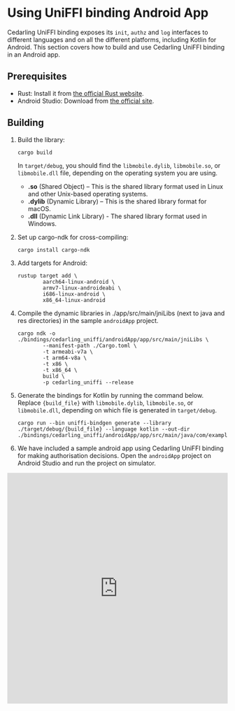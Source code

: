 
# Using UniFFI binding Android App

Cedarling UniFFI binding exposes its `init`, `authz` and `log` interfaces to different languages and on all the different platforms, including Kotlin for Android. This section covers how to build and use Cedarling UniFFI binding in an Android app.

## Prerequisites

- Rust: Install it from [the official Rust website](https://www.rust-lang.org/tools/install).
- Android Studio: Download from [the official site](https://developer.android.com/studio).

## Building

1. Build the library:
    ```bash
    cargo build
    ```
   In `target/debug`, you should find the `libmobile.dylib`, `libmobile.so`, or `libmobile.dll` file, depending on the operating system you are using.

    - **.so** (Shared Object) – This is the shared library format used in Linux and other Unix-based operating systems.
    - **.dylib** (Dynamic Library) – This is the shared library format for macOS.
    - **.dll** (Dynamic Link Library) - The shared library format used in Windows.

2. Set up cargo-ndk for cross-compiling:
    ```
    cargo install cargo-ndk
    ```

3. Add targets for Android:
    ```
    rustup target add \
            aarch64-linux-android \
            armv7-linux-androideabi \
            i686-linux-android \
            x86_64-linux-android
    ```

4. Compile the dynamic libraries in ./app/src/main/jniLibs (next to java and res directories) in the sample `androidApp` project.
    ```
    cargo ndk -o ./bindings/cedarling_uniffi/androidApp/app/src/main/jniLibs \
            --manifest-path ./Cargo.toml \
            -t armeabi-v7a \
            -t arm64-v8a \
            -t x86 \
            -t x86_64 \
            build \
            -p cedarling_uniffi --release
    ```

5. Generate the bindings for Kotlin by running the command below. Replace `{build_file}` with `libmobile.dylib`, `libmobile.so`, or `libmobile.dll`, depending on which file is generated in `target/debug`.
    ```
    cargo run --bin uniffi-bindgen generate --library ./target/debug/{build_file} --language kotlin --out-dir ./bindings/cedarling_uniffi/androidApp/app/src/main/java/com/example/androidapp/cedarling/uniffi
    ```

6. We have included a sample android app using Cedarling UniFFI binding for making authorisation decisions. Open the `androidApp` project on Android Studio and run the project on simulator.

<div style="position: relative; padding-bottom: 104.75728155339806%; height: 0;"><iframe src="https://www.loom.com/embed/463de78bd3174f2ca7d2b2f2fb2915cd?sid=01bd3481-857f-4981-9414-e81852fa3079" frameborder="0" webkitallowfullscreen mozallowfullscreen allowfullscreen style="position: absolute; top: 0; left: 0; width: 100%; height: 100%;"></iframe></div>
